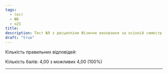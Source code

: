 ```yaml
---
tags:
  - тест
  - ФВ
  - о25
title:
description: Тест №0 з дисципліни Фізичне виховання за осінній семестр 2025-2026 навчального року
draft: "true"
---
```

Кількість правильних відповідей: 

Кількість балів: 4,00 з можливих 4,00 (100%)

---
